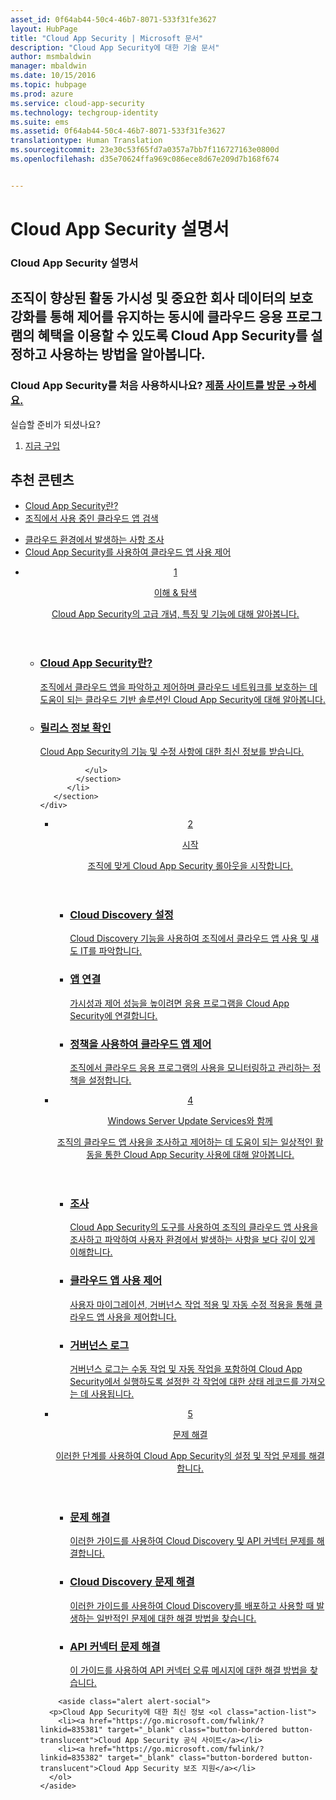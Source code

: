 ```yaml
---
asset_id: 0f64ab44-50c4-46b7-8071-533f31fe3627
layout: HubPage
title: "Cloud App Security | Microsoft 문서"
description: "Cloud App Security에 대한 기술 문서"
author: msmbaldwin
manager: mbaldwin
ms.date: 10/15/2016
ms.topic: hubpage
ms.prod: azure
ms.service: cloud-app-security
ms.technology: techgroup-identity
ms.suite: ems
ms.assetid: 0f64ab44-50c4-46b7-8071-533f31fe3627
translationtype: Human Translation
ms.sourcegitcommit: 23e30c53f65fd7a0357a7bb7f116727163e0800d
ms.openlocfilehash: d35e70624ffa969c086ece8d67e209d7b168f674


---
```


# <a name="cloud-app-security-documentation"></a>Cloud App Security 설명서
<article id="main">
    <section id="hero-content">
      <h1>Cloud App Security 설명서</h1>
      <h2>조직이 향상된 활동 가시성 및 중요한 회사 데이터의 보호 강화를 통해 제어를 유지하는 동시에 클라우드 응용 프로그램의 혜택을 이용할 수 있도록 Cloud App Security를 설정하고 사용하는 방법을 알아봅니다. </h2>
      <h3>Cloud App Security를 처음 사용하시나요? <a href="https://go.microsoft.com/fwlink/?linkid=835379" target="_blank">제품 사이트를 방문 &rarr;하세요.</a></h3>
    </section>
    <aside class="alert section-border">
        <p>실습할 준비가 되셨나요?</p>
        <ol class="action-list">
            <li><a href="https://go.microsoft.com/fwlink/?linkid=835380" target="_blank" class="button-bordered button-translucent">지금 구입</a></li>
        </ol>
    </aside>
    <section id="featured" class="container">
      <h2 class="section-heading"><span class="icon icon-warning"></span> 추천 콘텐츠</h2>
      <div class="features row">
        <ul class="column column-half">
          <li><a href="./what-is-cloud-app-security.md">Cloud App Security란?</a></li>
          <li><a href="./set-up-cloud-discovery.md">조직에서 사용 중인 클라우드 앱 검색</a></li>
        </ul>
        <ul class="column column-half">
          <li><a href="./investigate.md">클라우드 환경에서 발생하는 사항 조사</a></li>
          <li><a href="./control.md">Cloud App Security를 사용하여 클라우드 앱 사용 제어</a></li>
        </ul>
      </div>
    </section>
    <div id="journeys">
      <section class="container">
        <ul class="journeys-list">
          <li class="journey-step">
            <header class="journey-step-header row">
              <a href="./what-is-cloud-app-security.md">
                <div class="title column-third">
                  <span class="step-number">1</span>
                  <p>이해 &amp; 탐색</p>
                </div>
                <p class="description column-two-thirds">Cloud App Security의 고급 개념, 특징 및 기능에 대해 알아봅니다.</p>
              </a>
            </header>
            <section class="journey-step-elements content">
              <ul class="row">
                <li class="column-third">
                  <a href="./what-is-cloud-app-security.md">
                    <h3>Cloud App Security란?</h3>
                    <p>조직에서 클라우드 앱을 파악하고 제어하며 클라우드 네트워크를 보호하는 데 도움이 되는 클라우드 기반 솔루션인 Cloud App Security에 대해 알아봅니다.</p>
                  </a>
                </li>
                <li class="column-third">
                  <a href="./release-notes.md">
                    <h3>릴리스 정보 확인</h3>
                    <p>Cloud App Security의 기능 및 수정 사항에 대한 최신 정보를 받습니다.</p>
                  </a>
                </li>
                
              </ul>
            </section>
          </li>
       </section>
    </div>
<div id="journeys">
      <section class="container">
        <ul class="journeys-list">
          <li class="journey-step">
            <header class="journey-step-header row">
              <a href="./getting-started-with-cloud-app-security.md">
                <div class="title column-third">
                  <span class="step-number">2</span>
                  <p>시작</p>
                </div>
                <p class="description column-two-thirds">조직에 맞게 Cloud App Security 롤아웃을 시작합니다.</p>
              </a>
            </header>
            <section class="journey-step-elements content">
              <ul class="row">
                <li class="column-third">
                  <a href="./set-up-cloud-discovery.md">
                    <h3>Cloud Discovery 설정</h3>
                    <p>Cloud Discovery 기능을 사용하여 조직에서 클라우드 앱 사용 및 섀도 IT를 파악합니다.</p>
                  </a>
                </li>
                <li class="column-third">
                  <a href="./enable-instant-visibility-protection-and-governance-actions-for-your-apps.md">
                    <h3>앱 연결</h3>
                    <p>가시성과 제어 성능을 높이려면 응용 프로그램을 Cloud App Security에 연결합니다.</p>
                  </a>
                </li>
                <li class="column-third">
                  <a href="./control-cloud-apps-with-policies.md">
                    <h3>정책을 사용하여 클라우드 앱 제어</h3>
                    <p>조직에서 클라우드 응용 프로그램의 사용을 모니터링하고 관리하는 정책을 설정합니다.</p>
                  </a>
                </li>
              </ul>
            </section>
          </li>
       </section>
    </div>
  <div id="journeys">
      <section class="container">
        <ul class="journeys-list">
          <li class="journey-step">
            <header class="journey-step-header row">
              <a href="./daily-activities-to-protect-your-cloud-environment.md">
                <div class="title column-third">
                  <span class="step-number">4</span>
                  <p>Windows Server Update Services와 함께</p>
                </div>
                <p class="description column-two-thirds">조직의 클라우드 앱 사용을 조사하고 제어하는 데 도움이 되는 일상적인 활동을 통한 Cloud App Security 사용에 대해 알아봅니다.</p>
              </a>
            </header>
            <section class="journey-step-elements content">
              <ul class="row">
                <li class="column-third">
                  <a href="./investigate.md">
                    <h3>조사</h3>
                    <p>Cloud App Security의 도구를 사용하여 조직의 클라우드 앱 사용을 조사하고 파악하여 사용자 환경에서 발생하는 사항을 보다 깊이 있게 이해합니다.</p>
                  </a>
                </li>
                <li class="column-third">
                  <a href="./control.md">
                    <h3>클라우드 앱 사용 제어</h3>
                    <p>사용자 마이그레이션, 거버넌스 작업 적용 및 자동 수정 적용을 통해 클라우드 앱 사용을 제어합니다.</p>
                  </a>
                </li>
                <li class="column-third">
                  <a href="./governance-actions.md">
                    <h3>거버넌스 로그</h3>
                    <p>거버넌스 로그는 수동 작업 및 자동 작업을 포함하여 Cloud App Security에서 실행하도록 설정한 각 작업에 대한 상태 레코드를 가져오는 데 사용됩니다.</p>
                  </a>
                </li>
              </ul>
            </section>
          </li>
       </section>
    </div>
      <div id="journeys">
      <section class="container">
        <ul class="journeys-list">
          <li class="journey-step">
            <header class="journey-step-header row">
              <a href="./troubleshooting.md">
                <div class="title column-third">
                  <span class="step-number">5</span>
                  <p>문제 해결</p>
                </div>
                <p class="description column-two-thirds">이러한 단계를 사용하여 Cloud App Security의 설정 및 작업 문제를 해결합니다.</p>
              </a>
            </header>
            <section class="journey-step-elements content">
              <ul class="row">
                <li class="column-third">
                  <a href="./troubleshooting.md">
                    <h3>문제 해결</h3>
                    <p>이러한 가이드를 사용하여 Cloud Discovery 및 API 커넥터 문제를 해결합니다.</p>
                  </a>
                </li>
                <li class="column-third">
                  <a href="./troubleshooting-cloud-discovery.md">
                    <h3>Cloud Discovery 문제 해결</h3>
                    <p>이러한 가이드를 사용하여 Cloud Discovery를 배포하고 사용할 때 발생하는 일반적인 문제에 대한 해결 방법을 찾습니다.</p>
                  </a>
                </li>
                <li class="column-third">
                  <a href="./troubleshooting-api-connectors-using-error-messages.md">
                    <h3>API 커넥터 문제 해결</h3>
                    <p>이 가이드를 사용하여 API 커넥터 오류 메시지에 대한 해결 방법을 찾습니다.</p>
                  </a>
                </li>
              </ul>
            </section>
          </li>
       </section>
    </div>  

        <aside class="alert alert-social">
      <p>Cloud App Security에 대한 최신 정보 <ol class="action-list">
        <li><a href="https://go.microsoft.com/fwlink/?linkid=835381" target="_blank" class="button-bordered button-translucent">Cloud App Security 공식 사이트</a></li>
        <li><a href="https://go.microsoft.com/fwlink/?linkid=835382" target="_blank" class="button-bordered button-translucent">Cloud App Security 보조 지원</a></li>
      </ol>
    </aside>
</article>



<!--HONumber=Nov16_HO3-->


